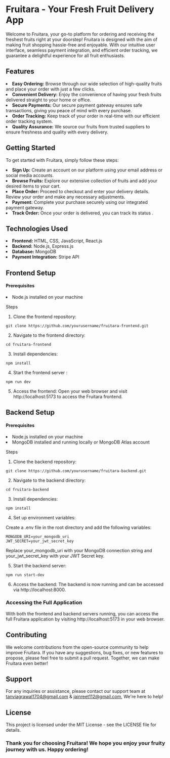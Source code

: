 # Fruitara - Your Fresh Fruit Delivery App

Welcome to Fruitara, your go-to platform for ordering and receiving the freshest fruits right at your doorstep! Fruitara is designed with the aim of making fruit shopping hassle-free and enjoyable. With our intuitive user interface, seamless payment integration, and efficient order tracking, we guarantee a delightful experience for all fruit enthusiasts.

## Features
<li><b>Easy Ordering:</b> Browse through our wide selection of high-quality fruits and place your order with just a few clicks.</li>
<li><b>Convenient Delivery:</b> Enjoy the convenience of having your fresh fruits delivered straight to your home or office.</li>
<li><b>Secure Payments:</b> Our secure payment gateway ensures safe transactions, giving you peace of mind with every purchase.</li>
<li><b>Order Tracking:</b> Keep track of your order in real-time with our efficient order tracking system.</li>
<li><b>Quality Assurance:</b> We source our fruits from trusted suppliers to ensure freshness and quality with every delivery.</li>


## Getting Started

To get started with Fruitara, simply follow these steps:

<li><b>Sign Up:</b> Create an account on our platform using your email address or social media accounts.</li>
<li><b>Browse Fruits:</b> Explore our extensive collection of fruits and add your desired items to your cart.</li>
<li><b>Place Order:</b> Proceed to checkout and enter your delivery details. Review your order and make any necessary adjustments.</li>
<li><b>Payment:</b> Complete your purchase securely using our integrated payment gateway.</li>
<li><b>Track Order:</b> Once your order is delivered, you can track its status .</li>

## Technologies Used
<li><b>Frontend:</b> HTML, CSS, JavaScript, React.js</li>
<li><b>Backend:</b> Node.js, Express.js</li>
<li><b>Database:</b> MongoDB</li>
<li><b>Payment Integration:</b> Stripe API</li>

## Frontend Setup

#### Prerequisites

<li>Node.js installed on your machine</li>

Steps

1. Clone the frontend repository:
```
git clone https://github.com/yourusername/fruitara-frontend.git
```

2. Navigate to the frontend directory:
```
cd fruitara-frontend
```

3. Install dependencies:
```
npm install
```

4. Start the frontend server :
```
npm run dev
```

5. Access the frontend:
Open your web browser and visit http://localhost:5173 to access the Fruitara frontend.


## Backend Setup

#### Prerequisites
<li>Node.js installed on your machine</li>
<li>MongoDB installed and running locally or MongoDB Atlas account</li>

Steps

1. Clone the backend repository:
```
git clone https://github.com/yourusername/fruitara-backend.git
```

2. Navigate to the backend directory:
```
cd fruitara-backend
```

3. Install dependencies:
```
npm install
```

4. Set up environment variables:

Create a .env file in the root directory and add the following variables:
```
MONGODB_URI=your_mongodb_uri
JWT_SECRET=your_jwt_secret_key
```
Replace your_mongodb_uri with your MongoDB connection string and your_jwt_secret_key with your JWT Secret key.

5. Start the backend server:
```
npm run start-dev
```

6. Access the backend:
The backend is now running and can be accessed via http://localhost:8000.


### Accessing the Full Application
With both the frontend and backend servers running, you can access the full Fruitara application by visiting http://localhost:5173 in your web browser.

## Contributing
We welcome contributions from the open-source community to help improve Fruitara. If you have any suggestions, bug fixes, or new features to propose, please feel free to submit a pull request. Together, we can make Fruitara even better!

## Support
For any inquiries or assistance, please contact our support team at tanviagrawal1704@gmail.com & jainreet112@gmail.com,  We're here to help!

## License
This project is licensed under the MIT License - see the LICENSE file for details.


 
### Thank you for choosing Fruitara! We hope you enjoy your fruity journey with us. Happy ordering! 
